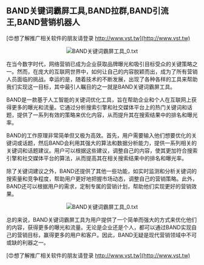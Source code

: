 ## **BAND关键词霸屏工具,BAND拉群,BAND引流王,BAND营销机器人**

[😍想了解推广相关软件的朋友请登录 http://www.vst.tw](http://www.vst.tw)

 <center><img src="https://vst.tw/MP4/tuiguang/png/3.png" alt="BAND关键词霸屏工具_0.txt"></center>

在当今数字时代，网络营销已成为企业获取品牌曝光和吸引目标受众的关键策略之一。然而，在庞大的互联网世界中，如何让自己的内容脱颖而出，成为了所有营销人员面临的挑战。幸运的是，随着技术的不断发展，出现了各种各样的工具来帮助我们实现这一目标，其中最引人瞩目的之一就是BAND关键词霸屏工具。

BAND是一款基于人工智能的关键词优化工具，旨在帮助企业和个人在互联网上获得更多的曝光和流量。它通过分析搜索引擎和社交媒体平台上的热门关键词和话题，提供了一系列有效的策略来优化内容，从而提升其在搜索结果中的排名和曝光率。

BAND的工作原理非常简单但又极为高效。首先，用户需要输入他们想要优化的关键词或话题，然后BAND会利用其强大的算法和数据分析能力，提供一系列相关的关键词和话题建议。用户可以根据这些建议，调整自己的内容，使其更加符合搜索引擎和社交媒体平台的算法，从而提高其在相关搜索结果中的排名和曝光率。

除了关键词建议之外，BAND还提供了其他一些功能，如实时监测和分析关键词的搜索量和竞争程度，帮助用户更好地把握市场动态，调整自己的营销策略。此外，BAND还可以根据用户的需求，定制专属的营销计划，帮助他们实现更好的营销效果。

 <center><img src="https://vst.tw/MP4/tuiguang/png/1.png" alt="BAND关键词霸屏工具_0.txt"></center>

总的来说，BAND关键词霸屏工具为用户提供了一个简单而强大的方式来优化他们的内容，获得更多的曝光和流量。无论是企业还是个人，都可以通过BAND实现自己的营销目标，赢得更多的用户和客户。因此，BAND无疑是现代营销领域中不可或缺的利器之一。

[😍想了解推广相关软件的朋友请登录 http://www.vst.tw](http://www.vst.tw)



